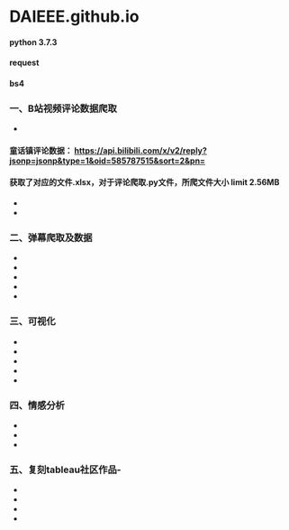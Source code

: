 # DAIEEE.github.io
#### python 3.7.3
#### request
#### bs4
### 一、B站视频评论数据爬取
-
#### 童话镇评论数据： https://api.bilibili.com/x/v2/reply?jsonp=jsonp&type=1&oid=585787515&sort=2&pn=

#### 获取了对应的文件.xlsx，对于评论爬取.py文件，所爬文件大小 limit 2.56MB
-
-
### 二、弹幕爬取及数据
-
-
-
-
-
### 三、可视化
-
-
-
-
-
### 四、情感分析
-
-
-
### 五、复刻tableau社区作品-
-
-
-
-
